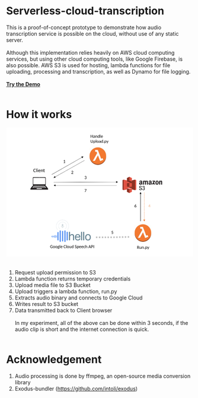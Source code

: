# Serverless-cloud-transcription

This is a proof-of-concept prototype to demonstrate how audio transcription service is possible on the cloud, without use of any static server.<br/><br/>
Although this implementation relies heavily on AWS cloud computing services, but using other cloud computing tools, like Google Firebase, is also possible. AWS S3 is used for hosting, lambda functions for file uploading, processing and transcription, as well as Dynamo for file logging.
<br/><br/>
[**Try the Demo**](http://test-serverless-victor.s3-website-us-east-1.amazonaws.com/demo/)<br/><br/>

# How it works

![Image1](screenshot/1.png)
<br/><br/>
1. Request upload permission to S3
2. Lambda function returns temporary credentials
3. Upload media file to S3 Bucket
4. Upload triggers a lambda function, run.py
5. Extracts audio binary and connects to Google Cloud
6. Writes result to S3 bucket
7. Data transmitted back to Client browser
<br/><br/>
In my experiment, all of the above can be done within 3 seconds, if the audio clip is short and the internet connection is quick.
<br/><br/>
# Acknowledgement
1. Audio processing is done by ffmpeg, an open-source media conversion library
2. Exodus-bundler (https://github.com/intoli/exodus)
